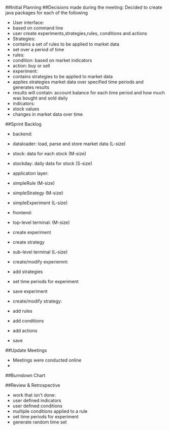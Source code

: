 ##Initial Planning
##Decisions made during the meeting:
Decided to create java packages for each of the following
* User interface:
 * based on command line
 * user create experiments,strategies,rules, conditions and actions
* Strategies:
 * contains a set of rules to be applied to market data
 * set over a period of time
* rules:
 * condition: based on market indicators
 * action: buy or sell
* experiment:
 * contains strategies to be applied to market data
 * applies strategies market data over specified time periods and generates results
 * results will contain: account balance for each time period and how much was bought and sold daily
* indicators:
 * stock values
 * changes in market data over time

##Sprint Backlog
* backend:
 * dataloader: load, parse and store market data (L-size)
 * stock: data for each stock                    (M-size)
 * stockday: daily data for stock                (S-size)

* application layer:
 * simpleRule                                    (M-size)
 * simpleStrategy                                (M-size)
 * simpleExperiment                              (L-size)
 
* frontend: 
 * top-level terminal:                           (M-size)
  * create experiment
  * create strategy
 * sub-level terminal                            (L-size)
  * create/modify experiemnt:
   * add strategies
   * set time periods for experiment
   * save experiment
  * create/modify strategy:
   * add rules
   * add conditions
   * add actions
   * save

##Update Meetings
 * Meetings were conducted online
 * 
 
##Burndown Chart
 
##Review & Retrospective
* work that isn't done:
 * user defined indicators
 * user defined conditions
 * multiple conditions applied to a rule
 * set time periods for experiment
 * generate random time set
